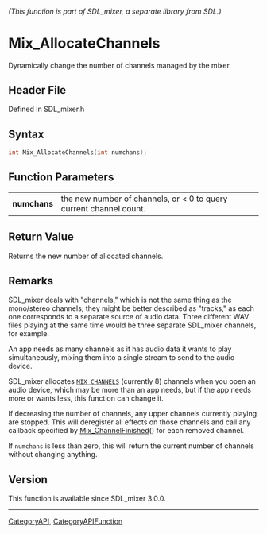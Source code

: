 ###### (This function is part of SDL_mixer, a separate library from SDL.)
# Mix_AllocateChannels

Dynamically change the number of channels managed by the mixer.

## Header File

Defined in SDL_mixer.h

## Syntax

```c
int Mix_AllocateChannels(int numchans);

```

## Function Parameters

|                  |                                                                    |
| ---------------- | ------------------------------------------------------------------ |
| **numchans**     | the new number of channels, or < 0 to query current channel count. |

## Return Value

Returns the new number of allocated channels.

## Remarks

SDL_mixer deals with "channels," which is not the same thing as the
mono/stereo channels; they might be better described as "tracks," as each
one corresponds to a separate source of audio data. Three different WAV
files playing at the same time would be three separate SDL_mixer channels,
for example.

An app needs as many channels as it has audio data it wants to play
simultaneously, mixing them into a single stream to send to the audio
device.

SDL_mixer allocates [`MIX_CHANNELS`](MIX_CHANNELS) (currently 8) channels
when you open an audio device, which may be more than an app needs, but if
the app needs more or wants less, this function can change it.

If decreasing the number of channels, any upper channels currently playing
are stopped. This will deregister all effects on those channels and call
any callback specified by [Mix_ChannelFinished](Mix_ChannelFinished)() for
each removed channel.

If `numchans` is less than zero, this will return the current number of
channels without changing anything.

## Version

This function is available since SDL_mixer 3.0.0.

----
[CategoryAPI](CategoryAPI), [CategoryAPIFunction](CategoryAPIFunction)

